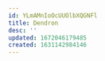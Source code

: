 ```yaml
---
id: YLmAMnIoOcUUOlbXQGNFl
title: Dendron
desc: ''
updated: 1672046179485
created: 1631142984146
---
```

